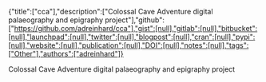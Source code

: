 {"title":["cca"],"description":["Colossal Cave Adventure digital palaeography and epigraphy project"],"github":["https://github.com/adreinhard/cca"],"gist":[null],"gitlab":[null],"bitbucket":[null],"launchpad":[null],"twitter":[null],"blogpost":[null],"cran":[null],"pypi":[null],"website":[null],"publication":[null],"DOI":[null],"notes":[null],"tags":["Other"],"authors":["adreinhard"]}

Colossal Cave Adventure digital palaeography and epigraphy project